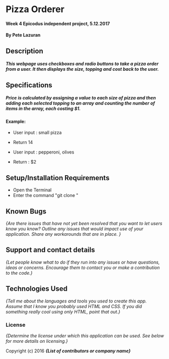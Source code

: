 # Pizza Orderer

#### Week 4 Epicodus independent project, 5.12.2017

#### By Pete Lazuran

## Description

##### This webpage uses checkboxes and radio buttons to take a pizza order from a user. It then displays the size, topping and cost back to the user.

## Specifications

##### Price is calculated by assigning a value to each size of pizza and then adding each selected topping to an array and counting the number of items in the array, each costing $1.
#### Example:
* User input : small pizza
* Return 14

* User input : pepperoni, olives
* Return : $2

## Setup/Installation Requirements

* Open the Terminal
* Enter the command "git clone "

## Known Bugs

_{Are there issues that have not yet been resolved that you want to let users know you know?  Outline any issues that would impact use of your application.  Share any workarounds that are in place. }_

## Support and contact details

_{Let people know what to do if they run into any issues or have questions, ideas or concerns.  Encourage them to contact you or make a contribution to the code.}_

## Technologies Used

_{Tell me about the languages and tools you used to create this app. Assume that I know you probably used HTML and CSS. If you did something really cool using only HTML, point that out.}_

### License

*{Determine the license under which this application can be used.  See below for more details on licensing.}*

Copyright (c) 2016 **_{List of contributors or company name}_**

